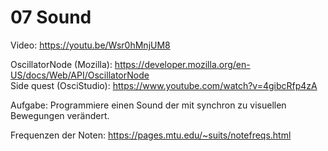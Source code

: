 # 07 Sound
    
Video: https://youtu.be/Wsr0hMnjUM8
  
OscillatorNode (Mozilla): https://developer.mozilla.org/en-US/docs/Web/API/OscillatorNode  
Side quest (OsciStudio): https://www.youtube.com/watch?v=4gibcRfp4zA  
  
Aufgabe: Programmiere einen Sound der mit synchron zu visuellen Bewegungen verändert.  
  
Frequenzen der  Noten: https://pages.mtu.edu/~suits/notefreqs.html  